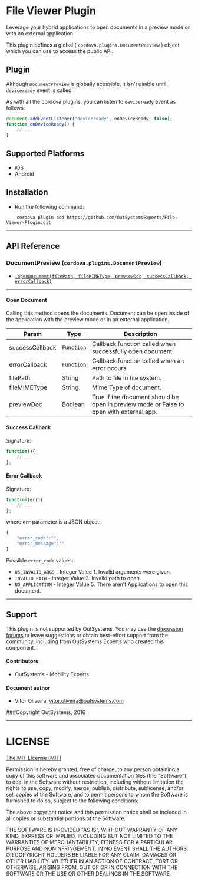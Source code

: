 # File Viewer Plugin

Leverage your hybrid applications to open documents in a preview mode or with an external application.

This plugin defines a global ( `cordova.plugins.DocumentPreview` ) object which you can use to access the public API.


## Plugin

Although `DocumentPreview` is globally acessible, it isn't usable until `deviceready` event is called.

As with all the cordova plugins, you can listen to `deviceready` event as follows: 

```javascript
document.addEventListener("deviceready", onDeviceReady, false);
function onDeviceReady() {
    // ...
}
```

## Supported Platforms

 - iOS
 - Android 


## Installation
- Run the following command:

```shell
    cordova plugin add https://github.com/OutSystemsExperts/File-Viewer-Plugin.git
``` 
---

## API Reference

### DocumentPreview (`cordova.plugins.DocumentPreview`)

 - [`.openDocument(filePath, fileMIMEType, previewDoc, successCallback, errorCallback)`](#openDocument)
 
---

<a name="openDocument"></a>
#### Open Document

Calling this method opens the documents. Document can be open inside of the application with the preview mode or in an external application.

| Param             | Type      | Description |
| ---               | ---       | --- |
| successCallback   | [`Function`](#successCallback)  | Callback function called when successfully open document. |
| errorCallback     | [`Function`](#errorCallback)    | Callback function called when an error occurs |
| filePath     | String    | Path to file in file system. |
| fileMIMEType     | String    | Mime Type of document. |
| previewDoc     | Boolean    | True if the document should be open in preview mode or False to open with external app. |

<a name="successCallback"></a>
#### Success Callback

Signature: 

```javascript
function(){
    // ...
};
```

<a name="errorCallback"></a>
#### Error Callback

Signature: 

```javascript
function(err){
    // ...
};
```

where `err` parameter is a JSON object:

```javascript
{
    "error_code":"",
    "error_message":""
}
```

Possible `error_code` values:

 - `OS_INVALID_ARGS` - Integer Value 1. Invalid arguments were given.
 - `INVALID_PATH` - Integer Value 2. Invalid path to open.
 - `NO_APPLICATION` - Integer Value 5. There aren't Applications to open this document.

---

## Support

This plugin is not supported by OutSystems. You may use the [discussion forums](https://www.outsystems.com/forums/) to leave suggestions or obtain best-effort support from the community, including from OutSystems Experts who created this component.

#### Contributors
- OutSystems - Mobility Experts

#### Document author
- Vitor Oliveira, <vitor.oliveira@outsystems.com>

###Copyright OutSystems, 2016

---

LICENSE
=======


[The MIT License (MIT)](http://www.opensource.org/licenses/mit-license.html)

Permission is hereby granted, free of charge, to any person obtaining a copy
of this software and associated documentation files (the "Software"), to deal
in the Software without restriction, including without limitation the rights
to use, copy, modify, merge, publish, distribute, sublicense, and/or sell
copies of the Software, and to permit persons to whom the Software is
furnished to do so, subject to the following conditions:

The above copyright notice and this permission notice shall be included in
all copies or substantial portions of the Software.

THE SOFTWARE IS PROVIDED "AS IS", WITHOUT WARRANTY OF ANY KIND, EXPRESS OR
IMPLIED, INCLUDING BUT NOT LIMITED TO THE WARRANTIES OF MERCHANTABILITY,
FITNESS FOR A PARTICULAR PURPOSE AND NONINFRINGEMENT. IN NO EVENT SHALL THE
AUTHORS OR COPYRIGHT HOLDERS BE LIABLE FOR ANY CLAIM, DAMAGES OR OTHER
LIABILITY, WHETHER IN AN ACTION OF CONTRACT, TORT OR OTHERWISE, ARISING FROM,
OUT OF OR IN CONNECTION WITH THE SOFTWARE OR THE USE OR OTHER DEALINGS IN
THE SOFTWARE.
